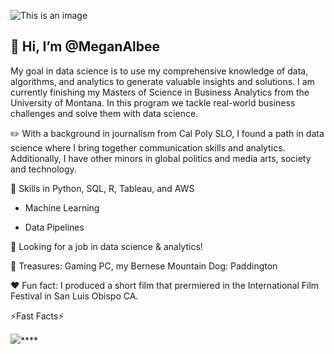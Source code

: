 ![This is an image](https://user-images.githubusercontent.com/102624697/169426819-de7f8559-5d95-4f24-8eec-5ed4e337ad0f.svg)


## 👋 Hi, I’m @MeganAlbee 
My goal in data science is to use my comprehensive knowledge of data, algorithms, and analytics to generate valuable insights and solutions. I am currently finishing my Masters of Science in Business Analytics from the University of Montana. In this program we tackle real-world business challenges and solve them with data science. 

✏️ With a background in journalism from Cal Poly SLO, I found a path in data science where I bring together communication skills and analytics. Additionally, I have other minors in global politics and media arts, society and technology. 

🔪 Skills in Python, SQL, R, Tableau, and AWS  

  - Machine Learning 

  - Data Pipelines

👀 Looking for a job in data science & analytics!

💎 Treasures: Gaming PC, my Bernese Mountain Dog: Paddington

❤️ Fun fact: I produced a short film that prermiered in the International Film Festival in San Luis Obispo CA. 


⚡Fast Facts⚡


<img src="https://github-readme-stats.vercel.app/api?username=MeganAlbee&show_icons=true"/>****

